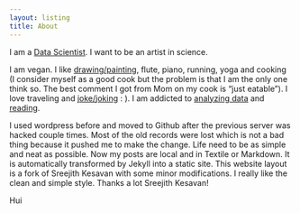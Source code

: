 ```yaml
---
layout: listing
title: About
---
```


I am a [Data Scientist](http://linhui.org/vitae/). I want to be an artist in science.

I am vegan. I like [drawing/painting](http://linhui.org/Salt/), flute, piano, running, yoga and cooking 
(I consider myself as a good cook but the problem is that I am the only one think so. 
The best comment I got from Mom on my cook is “just eatable”). I love traveling and [joke/joking](http://hui1987.com/jokes.html) : ). 
I am addicted to [analyzing data](http://scientistcafe.com) and [reading](http://hui1987.com). 


I used wordpress before and moved to Github after the previous server was hacked couple times. 
Most of the old records were lost which is not a bad thing because it pushed me to make the change. 
Life need to be as simple and neat as possible. Now my posts are local and in Textile or Markdown. 
It is automatically transformed by Jekyll into a static site. This website layout is a fork of Sreejith Kesavan 
with some minor modifications. I really like the clean and simple style. Thanks a lot Sreejith Kesavan!

Hui

